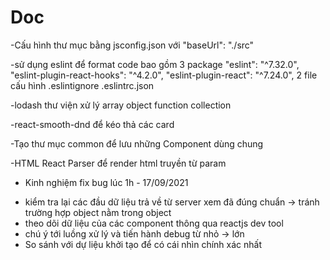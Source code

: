 # Doc

-Cấu hình thư mục bằng jsconfig.json
    với "baseUrl": "./src" 


-sử dụng eslint để format code bao gồm 3 package
    "eslint": "^7.32.0",
    "eslint-plugin-react-hooks": "^4.2.0",
    "eslint-plugin-react": "^7.24.0",
2 file cấu hình 
    .eslintignore
    .eslintrc.json

-lodash thư viện xử lý array object function collection

-react-smooth-dnd để kéo thả các card

-Tạo thư mục common để lưu những Component dùng chung

-HTML React Parser để render html truyền từ param

- Kinh nghiệm fix bug lúc 1h - 17/09/2021 

+ kiểm tra lại các đầu dữ liệu trả về từ server xem đã đúng chuẩn -> tránh trường hợp object nằm trong object
+ theo dõi dữ liệu của các component thông qua reactjs dev tool
+ chú ý tới luồng xử lý và tiến hành debug từ nhỏ -> lớn 
+ So sánh với dự liệu khởi tạo để có cái nhìn chính xác nhất 

